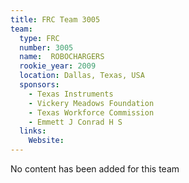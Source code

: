 ```yaml
---
title: FRC Team 3005
team:
  type: FRC
  number: 3005
  name:  ROBOCHARGERS
  rookie_year: 2009
  location: Dallas, Texas, USA
  sponsors:
    - Texas Instruments
    - Vickery Meadows Foundation
    - Texas Workforce Commission
    - Emmett J Conrad H S
  links:
    Website: 
---
```

No content has been added for this team